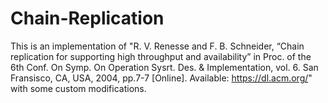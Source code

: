 # Chain-Replication
This is an implementation of "R. V. Renesse and F. B. Schneider, “Chain replication for supporting high throughput and availability” in Proc. of the 6th Conf. On Symp. On Operation Sysrt. Des. &amp; Implementation, vol. 6. San Fransisco, CA, USA, 2004, pp.7-7 [Online]. Available: https://dl.acm.org/" with some custom modifications.
